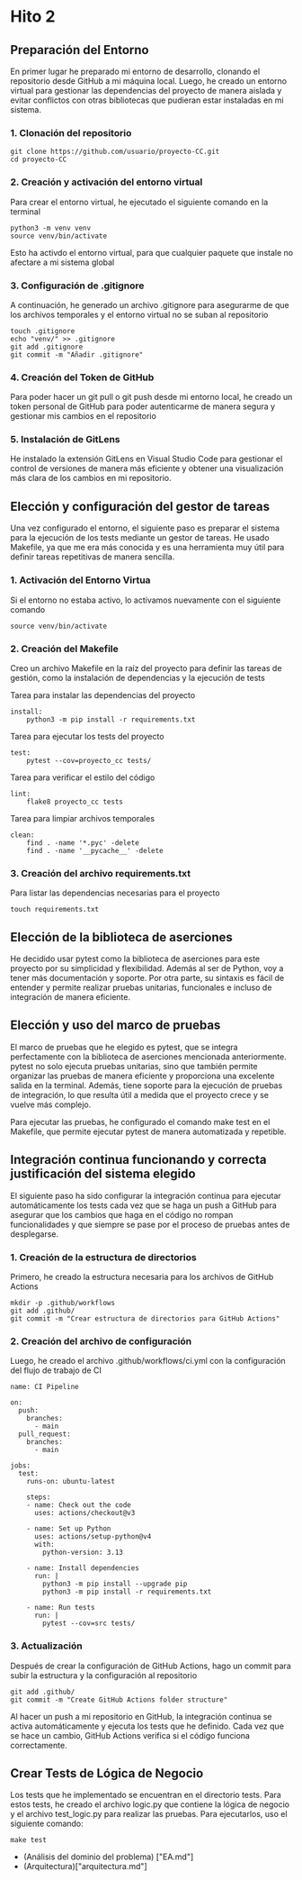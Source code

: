 # Hito 2

## Preparación del Entorno
En primer lugar he preparado mi entorno de desarrollo, clonando el repositorio desde GitHub a mi máquina local. Luego, he creado un entorno virtual para gestionar las dependencias del proyecto de manera aislada y evitar conflictos con otras bibliotecas que pudieran estar instaladas en mi sistema.
### 1. Clonación del repositorio
    git clone https://github.com/usuario/proyecto-CC.git
    cd proyecto-CC
### 2. Creación y activación del entorno virtual
Para crear el entorno virtual, he ejecutado el siguiente comando en la terminal

    python3 -m venv venv
    source venv/bin/activate
Esto ha activdo el entorno virtual, para que cualquier paquete que instale no afectare a mi sistema global

### 3. Configuración de .gitignore
A continuación, he generado un archivo .gitignore para asegurarme de que los archivos temporales y el entorno virtual no se suban al repositorio
    
    touch .gitignore
    echo "venv/" >> .gitignore
    git add .gitignore
    git commit -m "Añadir .gitignore"

### 4. Creación del Token de GitHub
Para poder hacer un git pull o git push desde mi entorno local, he creado un token personal de GitHub para poder autenticarme de manera segura y gestionar mis cambios en el repositorio

### 5. Instalación de GitLens
He instalado la extensión GitLens en Visual Studio Code para gestionar el control de versiones de manera más eficiente y obtener una visualización más clara de los cambios en mi repositorio.

## Elección y configuración del gestor de tareas
Una vez configurado el entorno, el siguiente paso es preparar el sistema para la ejecución de los tests mediante un gestor de tareas. He usado Makefile, ya que me era más conocida y es una herramienta muy útil para definir tareas repetitivas de manera sencilla.

### 1. Activación del Entorno Virtua
Si el entorno no estaba activo, lo activamos nuevamente con el siguiente comando

    source venv/bin/activate

### 2. Creación del Makefile
Creo un archivo Makefile en la raíz del proyecto para definir las tareas de gestión, como la instalación de dependencias y la ejecución de tests

Tarea para instalar las dependencias del proyecto
    
    install:
	    python3 -m pip install -r requirements.txt

Tarea para ejecutar los tests del proyecto

    test:
	    pytest --cov=proyecto_cc tests/

Tarea para verificar el estilo del código
    
    lint:
	    flake8 proyecto_cc tests

Tarea para limpiar archivos temporales

    clean:
	    find . -name '*.pyc' -delete
	    find . -name '__pycache__' -delete

### 3. Creación del archivo requirements.txt
Para listar las dependencias necesarias para el proyecto

    touch requirements.txt

## Elección de la biblioteca de aserciones
He decidido usar pytest como la biblioteca de aserciones para este proyecto por su simplicidad y flexibilidad. Además al ser de Python, voy a tener más documentación y soporte. Por otra parte, su sintaxis es fácil de entender y permite realizar pruebas unitarias, funcionales e incluso de integración de manera eficiente.

## Elección y uso del marco de pruebas
El marco de pruebas que he elegido es pytest, que se integra perfectamente con la biblioteca de aserciones mencionada anteriormente. pytest no solo ejecuta pruebas unitarias, sino que también permite organizar las pruebas de manera eficiente y proporciona una excelente salida en la terminal. Además, tiene soporte para la ejecución de pruebas de integración, lo que resulta útil a medida que el proyecto crece y se vuelve más complejo.

Para ejecutar las pruebas, he configurado el comando make test en el Makefile, que permite ejecutar pytest de manera automatizada y repetible.

## Integración continua funcionando y correcta justificación del sistema elegido
El siguiente paso ha sido configurar la integración continua para ejecutar automáticamente los tests cada vez que se haga un push a GitHub para asegurar que los cambios que haga en el código no rompan funcionalidades y que siempre se pase por el proceso de pruebas antes de desplegarse.

### 1. Creación de la estructura de directorios
Primero, he creado la estructura necesaria para los archivos de GitHub Actions

    mkdir -p .github/workflows
    git add .github/
    git commit -m "Crear estructura de directorios para GitHub Actions"

### 2. Creación del archivo de configuración
Luego, he creado el archivo .github/workflows/ci.yml con la configuración del flujo de trabajo de CI

    name: CI Pipeline
    
    on:
      push:
        branches:
          - main
      pull_request:
        branches:
          - main
    
    jobs:
      test:
        runs-on: ubuntu-latest

        steps:
        - name: Check out the code
          uses: actions/checkout@v3
    
        - name: Set up Python
          uses: actions/setup-python@v4
          with:
            python-version: 3.13
    
        - name: Install dependencies
          run: |
            python3 -m pip install --upgrade pip
            python3 -m pip install -r requirements.txt
    
        - name: Run tests
          run: |
            pytest --cov=src tests/

### 3. Actualización
Después de crear la configuración de GitHub Actions, hago un commit para subir la estructura y la configuración al repositorio
    
    git add .github/
    git commit -m "Create GitHub Actions folder structure"

Al hacer un push a mi repositorio en GitHub, la integración continua se activa automáticamente y ejecuta los tests que he definido. Cada vez que se hace un cambio, GitHub Actions verifica si el código funciona correctamente.

## Crear Tests de Lógica de Negocio
Los tests que he implementado se encuentran en el directorio tests. Para estos tests, he creado el archivo logic.py que contiene la lógica de negocio y el archivo test_logic.py para realizar las pruebas. Para ejecutarlos, uso el siguiente comando:

    make test

- (Análisis del dominio del problema) ["EA.md"]  
- (Arquitectura)["arquitectura.md"]
    


